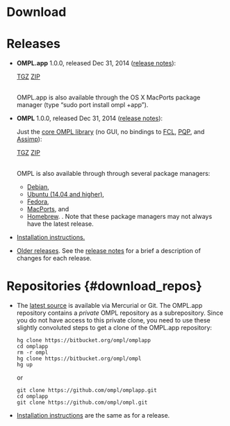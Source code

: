 # Download

# Releases

- __OMPL.app__ 1.0.0, released Dec 31, 2014 ([release notes](releaseNotes.html)):

  <a href="https://bitbucket.org/ompl/ompl/downloads/omplapp-1.0.0-Source.tar.gz" class="btn btn-primary btn-sm">TGZ</a>
  <a href="https://bitbucket.org/ompl/ompl/downloads/omplapp-1.0.0-Source.zip" class="btn btn-primary btn-sm">ZIP</a><br><br>

  OMPL.app is also available through the OS X MacPorts package manager (type “sudo port install ompl +app”).

- __OMPL__ 1.0.0, released Dec 31, 2014 ([release notes](core/releaseNotes.html)):

  Just the [core OMPL library](/core/download.html) (no GUI, no bindings to [FCL](http://gamma.cs.unc.edu/FCL), [PQP](http://gamma.cs.unc.edu/SSV), and [Assimp](http://assimp.sf.net)):

  <a href="https://bitbucket.org/ompl/ompl/downloads/ompl-1.0.0-Source.tar.gz" class="btn btn-primary btn-sm">TGZ</a>
  <a href="https://bitbucket.org/ompl/ompl/downloads/ompl-1.0.0-Source.zip" class="btn btn-primary btn-sm">ZIP</a><br><br>

  OMPL is also available through through several package managers:
  - [Debian](https://packages.debian.org/sid/libompl-dev),
  - [Ubuntu (14.04 and higher)](http://packages.ubuntu.com/trusty/libompl-dev),
  - [Fedora](https://apps.fedoraproject.org/packages/ompl),
  - [MacPorts](https://www.macports.org), and
  - [Homebrew](http://brew.sh).
  .
  Note that these package managers may not always have the latest release.

- [Installation instructions.](installation.html)
- [Older releases](https://bitbucket.org/ompl/ompl/downloads). See the [release notes](core/releaseNotes.html) for a brief a description of changes for each release.


# Repositories {#download_repos}

- The [latest source](https://bitbucket.org/ompl/omplapp/src) is available via Mercurial or Git. The OMPL.app repository contains a *private* OMPL repository as a subrepository. Since you do not have access to this private clone, you need to use these slightly convoluted steps to get a clone of the OMPL.app repository:

      hg clone https://bitbucket.org/ompl/omplapp
      cd omplapp
      rm -r ompl
      hg clone https://bitbucket.org/ompl/ompl
      hg up

  or

      git clone https://github.com/ompl/omplapp.git
      cd omplapp
      git clone https://github.com/ompl/ompl.git

- [Installation instructions](installation.html) are the same as for a release.
